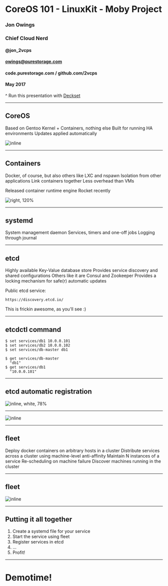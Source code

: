 # CoreOS 101 - LinuxKit - Moby Project

### Jon Owings
### Chief Cloud Nerd
#### @jon_2vcps
#### owings@purestorage.com
#### code.purestorage.com / github.com/2vcps
#### May 2017

^ Run this presentation with [Deckset](http://www.decksetapp.com/)

---

## CoreOS

Based on Gentoo
Kernel + Containers, nothing else
Built for running HA environments
Updates applied automatically

![inline](https://coreos.com/assets/images/brand/coreos-wordmark-horiz-color.png)

---

## Containers

Docker, of course, but also others like LXC and nspawn
Isolation from other applications
Link containers together
Less overhead than VMs

Released container runtime engine Rocket recently

![right, 120%](https://coreos.com/assets/images/media/Host-Diagram.png)

---

## systemd

System management daemon
Services, timers and one-off jobs
Logging through journal

---

## etcd

Highly available Key-Value database store
Provides service discovery and shared configurations
Others like it are Consul and Zookeeper
Provides a locking mechanism for safe(r) automatic updates

Public etcd service:
```
https://discovery.etcd.io/
```
This is frickin awesome, as you'll see :)

---

## etcdctl command

```
$ set services/db1 10.0.0.101
$ set services/db2 10.0.0.102
$ set services/db-master db1
```

```
$ get services/db-master
  "db1"
$ get services/db1
  "10.0.0.101"
```

---

## etcd automatic registration

![inline, white, 78%](https://coreos.com/assets/images/media/container-lifecycle.png)

---

![inline](https://coreos.com/assets/images/media/Three-Tier-Webapp.png)

---

## fleet

Deploy docker containers on arbitrary hosts in a cluster
Distribute services across a cluster using machine-level anti-affinity
Maintain N instances of a service
Re-scheduling on machine failure
Discover machines running in the cluster

---

## fleet

![inline](https://coreos.com/assets/images/media/Fleet-Scheduling.png
)

---

## Putting it all together

1. Create a systemd file for your service
2. Start the service using fleet
3. Register services in etcd
4. ...
5. Profit!

---

# Demotime!
